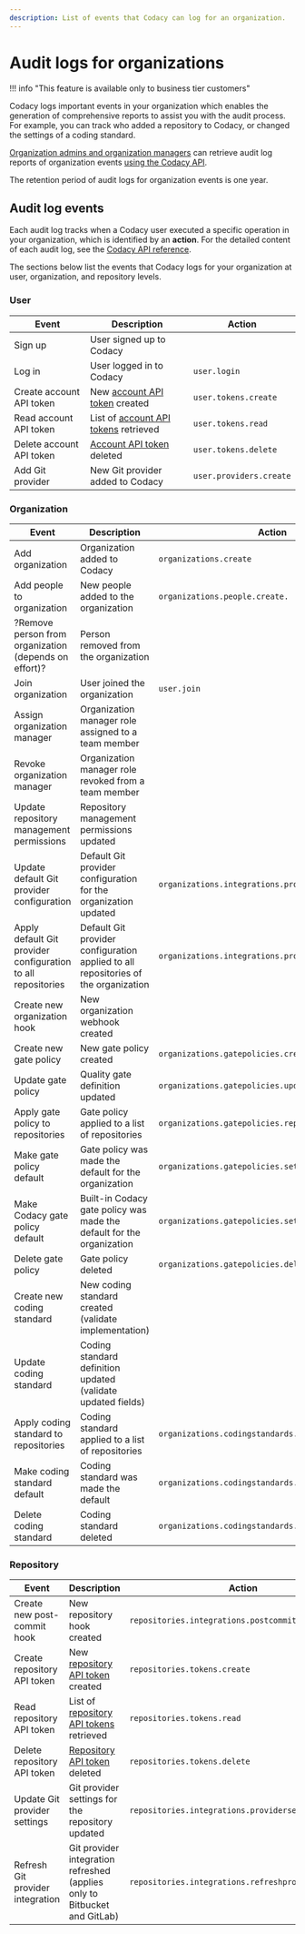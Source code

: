 ```yaml
---
description: List of events that Codacy can log for an organization.
---
```


# Audit logs for organizations

!!! info "This feature is available only to business tier customers"

Codacy logs important events in your organization which enables the generation of comprehensive reports to assist you with the audit process. For example, you can track who added a repository to Codacy, or changed the settings of a coding standard.

[Organization admins and organization managers](./roles-and-permissions-for-organizations.md) can retrieve audit log reports of organization events [using the Codacy API](../codacy-api/examples/obtaining-audit-log-events-for-organization.md).

The retention period of audit logs for organization events is one year.

## Audit log events

<!--TODO PLUTO-952 Update the action for each event-->

Each audit log tracks when a Codacy user executed a specific operation in your organization, which is identified by an **action**. For the detailed content of each audit log, see the [Codacy API reference](https://api.codacy.com/api/api-docs#codacy-api).<!--TODO PLUTO-952 Update link-->

The sections below list the events that Codacy logs for your organization at user, organization, and repository levels.<!--TODO PLUTO-952 Validate all actions-->

### User

|Event|Description|Action|
|-----|-----------|------|
|Sign up|User signed up to Codacy||
|Log in|User logged in to Codacy|`user.login`|
|Create account API token|New [account API token](../codacy-api/api-tokens.md#account-api-tokens) created|`user.tokens.create`|
|Read account API token|List of [account API tokens](../codacy-api/api-tokens.md#account-api-tokens) retrieved|`user.tokens.read`|
|Delete account API token|[Account API token](../codacy-api/api-tokens.md#account-api-tokens) deleted|`user.tokens.delete`|
|Add Git provider|New Git provider added to Codacy|`user.providers.create`|

### Organization

|Event|Description|Action|
|-----|-----------|------|
|Add organization|Organization added to Codacy|`organizations.create`|
|Add people to organization|New people added to the organization|`organizations.people.create.`|
|?Remove person from organization (depends on effort)?|Person removed from the organization||
|Join organization|User joined the organization|`user.join`|
|Assign organization manager|Organization manager role assigned to a team member||
|Revoke organization manager|Organization manager role revoked from a team member||
|Update repository management permissions|Repository management permissions updated||
|Update default Git provider configuration|Default Git provider configuration for the organization updated|`organizations.integrations.providersetting.update`|
|Apply default Git provider configuration to all repositories|Default Git provider configuration applied to all repositories of the organization|`organizations.integrations.providersetting.apply`|
|Create new organization hook|New organization webhook created||
|Create new gate policy|New gate policy created|`organizations.gatepolicies.create`|
|Update gate policy|Quality gate definition updated|`organizations.gatepolicies.update`|
|Apply gate policy to repositories|Gate policy applied to a list of repositories|`organizations.gatepolicies.repositories.apply`|
|Make gate policy default|Gate policy was made the default for the organization|`organizations.gatepolicies.setdefault`|
|Make Codacy gate policy default|Built-in Codacy gate policy was made the default for the organization|`organizations.gatepolicies.setcodacydefault`|
|Delete gate policy|Gate policy deleted|`organizations.gatepolicies.delete`|
|Create new coding standard|New coding standard created (validate implementation)||
|Update coding standard|Coding standard definition updated (validate updated fields)||
|Apply coding standard to repositories|Coding standard applied to a list of repositories|`organizations.codingstandards.repositories.apply`|
|Make coding standard default|Coding standard was made the default|`organizations.codingstandards.setdefault`|
|Delete coding standard|Coding standard deleted|`organizations.codingstandards.delete`|

### Repository

|Event|Description|Action|
|-----|-----------|------|
|Create new post-commit hook|New repository hook created|`repositories.integrations.postcommithook`|
|Create repository API token|New [repository API token](../codacy-api/api-tokens.md#repository-api-tokens) created|`repositories.tokens.create`|
|Read repository API token|List of [repository API tokens](../codacy-api/api-tokens.md#repository-api-tokens) retrieved|`repositories.tokens.read`|
|Delete repository API token|[Repository API token](../codacy-api/api-tokens.md#repository-api-tokens) deleted|`repositories.tokens.delete`|
|Update Git provider settings|Git provider settings for the repository updated|`repositories.integrations.providersettings.update`|
|Refresh Git provider integration|Git provider integration refreshed (applies only to Bitbucket and GitLab)|`repositories.integrations.refreshprovider`|
